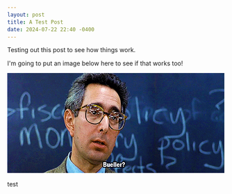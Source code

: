 ```yaml
---
layout: post
title: A Test Post
date: 2024-07-22 22:40 -0400
---
```


Testing out this post to see how things work. 

I'm going to put an image below here to see if that works too!

![bueller](/img/bueller.gif)

test
